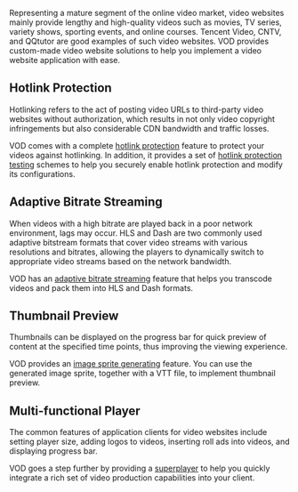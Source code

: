 Representing a mature segment of the online video market, video websites mainly provide lengthy and high-quality videos such as movies, TV series, variety shows, sporting events, and online courses. Tencent Video, CNTV, and QQtutor are good examples of such video websites. VOD provides custom-made video website solutions to help you implement a video website application with ease.

## Hotlink Protection

Hotlinking refers to the act of posting video URLs to third-party video websites without authorization, which results in not only video copyright infringements but also considerable CDN bandwidth and traffic losses.

VOD comes with a complete [hotlink protection](https://cloud.tencent.com/document/product/266/11243) feature to protect your videos against hotlinking. In addition, it provides a set of [hotlink protection testing](https://cloud.tencent.com/document/product/266/30217) schemes to help you securely enable hotlink protection and modify its configurations.

## Adaptive Bitrate Streaming

When videos with a high bitrate are played back in a poor network environment, lags may occur. HLS and Dash are two commonly used adaptive bitstream formats that cover video streams with various resolutions and bitrates, allowing the players to dynamically switch to appropriate video streams based on the network bandwidth.

VOD has an [adaptive bitrate streaming](https://cloud.tencent.com/document/product/266/34071) feature that helps you transcode videos and pack them into HLS and Dash formats.

## Thumbnail Preview

Thumbnails can be displayed on the progress bar for quick preview of content at the specified time points, thus improving the viewing experience.

VOD provides an [image sprite generating](https://cloud.tencent.com/document/product/266/33480) feature. You can use the generated image sprite, together with a VTT file, to implement thumbnail preview.

## Multi-functional Player

The common features of application clients for video websites include setting player size, adding logos to videos, inserting roll ads into videos, and displaying progress bar.

VOD goes a step further by providing a [superplayer](https://cloud.tencent.com/document/product/266/7836) to help you quickly integrate a rich set of video production capabilities into your client.

<!--
## Copyright Protection

Video websites mainly offer lengthy and high-quality videos whose production costs can be very high, and users may have to pay to watch such videos. Hence, video websites fall victim to rampant copyright infringement, which highlights the importance of video copyright protection.

VOD provides a one-stop [video copyright protection solution](https://cloud.tencent.com/document/product/266/34105) that features commercial-grade DRM (Widevine and FairPlay) to protect your videos.
-->
